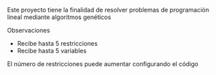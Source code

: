 Este proyecto tiene la finalidad de resolver problemas de programación lineal mediante algoritmos genéticos

Observaciones
* Recibe hasta 5 restricciones
* Recibe hasta 5 variables

El número de restricciones puede aumentar configurando el código